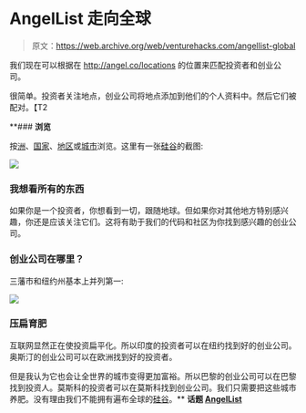 # AngelList 走向全球

> 原文：<https://web.archive.org/web/venturehacks.com/angellist-global>

我们现在可以根据在 http://angel.co/locations 的位置来匹配投资者和创业公司。

很简单。投资者关注地点，创业公司将地点添加到他们的个人资料中。然后它们被配对。【T2

 **### **浏览**

按[洲](https://web.archive.org/web/20220928223951/http://angel.co/continents)、[国家](https://web.archive.org/web/20220928223951/http://angel.co/countries)、[地区](https://web.archive.org/web/20220928223951/http://angel.co/regions)或[城市](https://web.archive.org/web/20220928223951/http://angel.co/cities)浏览。这里有一张[硅谷](https://web.archive.org/web/20220928223951/http://angel.co/silicon-valley)的截图:

![](img/21a1ea02569993c5d8ca7f7ebe605539.png)

### 我想看所有的东西

如果你是一个投资者，你想看到一切，跟随地球。但如果你对其他地方特别感兴趣，你还是应该关注它们。这将有助于我们的代码和社区为你找到感兴趣的创业公司。

### 创业公司在哪里？

三藩市和纽约州基本上并列第一:

![](img/18861b8d2277c1c88f74247db51e1ccd.png)

### 压扁育肥

互联网显然正在使投资扁平化。所以印度的投资者可以在纽约找到好的创业公司。奥斯汀的创业公司可以在欧洲找到好的投资者。

但是我认为它也会让全世界的城市变得更加富裕。所以巴黎的创业公司可以在巴黎找到投资人。莫斯科的投资者可以在莫斯科找到创业公司。我们只需要把这些城市养肥。没有理由我们不能拥有遍布全球的[硅谷](https://web.archive.org/web/20220928223951/http://www.paulgraham.com/siliconvalley.html)。**  ****话题** [AngelList](https://web.archive.org/web/20220928223951/https://venturehacks.com/topics/angellist)**